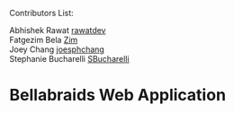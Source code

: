 Contributors List:


Abhishek Rawat [rawatdev](https://github.com/rawatdev) <br/>
Fatgezim Bela [Zim](https://github.com/Fatgezimb) <br />
Joey Chang [joesphchang](https://github.com/joesphchang) <br/>
Stephanie Bucharelli [SBucharelli](https://github.com/SBucharelli) 

# Bellabraids Web Application
